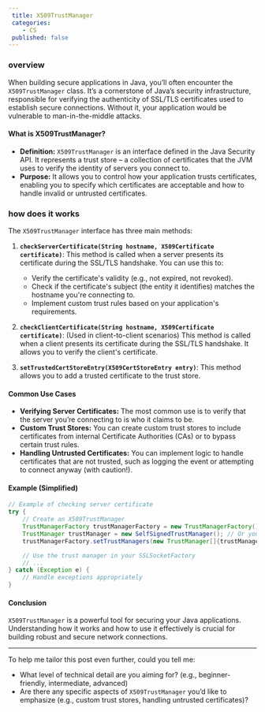 ```yaml
---
 title: X509TrustManager
 categories:
    - CS
 published: false
---
```



### overview
When building secure applications in Java, you’ll often encounter the `X509TrustManager` class. It’s a cornerstone of Java’s security infrastructure, responsible for verifying the authenticity of SSL/TLS certificates used to establish secure connections.  Without it, your application would be vulnerable to man-in-the-middle attacks.

#### What is X509TrustManager?
- **Definition:** `X509TrustManager` is an interface defined in the Java Security API. It represents a trust store – a collection of certificates that the JVM uses to verify the identity of servers you connect to.
- **Purpose:** It allows you to control how your application trusts certificates, enabling you to specify which certificates are acceptable and how to handle invalid or untrusted certificates.


### how does it works
The `X509TrustManager` interface has three main methods:

1. **`checkServerCertificate(String hostname, X509Certificate certificate)`**: This method is called when a server presents its certificate during the SSL/TLS handshake. You can use this to:
   - Verify the certificate's validity (e.g., not expired, not revoked).
   - Check if the certificate's subject (the entity it identifies) matches the hostname you're connecting to.
   - Implement custom trust rules based on your application's requirements.

2. **`checkClientCertificate(String hostname, X509Certificate certificate)`**: (Used in client-to-client scenarios) This method is called when a client presents its certificate during the SSL/TLS handshake. It allows you to verify the client's certificate.

3. **`setTrustedCertStoreEntry(X509CertStoreEntry entry)`**: This method allows you to add a trusted certificate to the trust store.

#### Common Use Cases
* **Verifying Server Certificates:** The most common use is to verify that the server you’re connecting to is who it claims to be.
* **Custom Trust Stores:** You can create custom trust stores to include certificates from internal Certificate Authorities (CAs) or to bypass certain trust rules.
* **Handling Untrusted Certificates:**  You can implement logic to handle certificates that are not trusted, such as logging the event or attempting to connect anyway (with caution!).

#### Example (Simplified)
```java
// Example of checking server certificate
try {
    // Create an X509TrustManager
    TrustManagerFactory trustManagerFactory = new TrustManagerFactory();
    TrustManager trustManager = new SelfSignedTrustManager(); // Or your custom trust manager
    trustManagerFactory.setTrustManagers(new TrustManager[]{trustManager});

    // Use the trust manager in your SSLSocketFactory
    // ...
} catch (Exception e) {
    // Handle exceptions appropriately
}
```

#### Conclusion
`X509TrustManager` is a powerful tool for securing your Java applications. Understanding how it works and how to use it effectively is crucial for building robust and secure network connections.

---

To help me tailor this post even further, could you tell me:

*   What level of technical detail are you aiming for? (e.g., beginner-friendly, intermediate, advanced)
*   Are there any specific aspects of `X509TrustManager` you’d like to emphasize (e.g., custom trust stores, handling untrusted certificates)?


